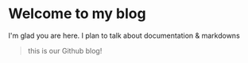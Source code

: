 # Welcome to my blog

I'm glad you are here. I plan to talk about documentation & markdowns
>this is our Github blog!
